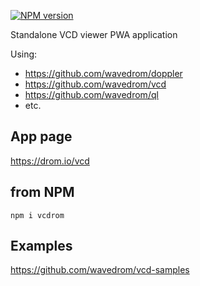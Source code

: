[![NPM version](https://img.shields.io/npm/v/vcdrom.svg)](https://www.npmjs.org/package/vcdrom)

Standalone VCD viewer PWA application

Using:
* https://github.com/wavedrom/doppler
* https://github.com/wavedrom/vcd
* https://github.com/wavedrom/ql
* etc.

## App page

https://drom.io/vcd

## from NPM

`npm i vcdrom`

## Examples

https://github.com/wavedrom/vcd-samples
